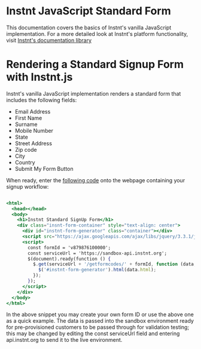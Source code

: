# Instnt JavaScript Standard Form
This documentation covers the basics of Instnt's vanilla JavaScript implementation. For a more detailed look at Instnt's platform functionality, visit [Instnt's documentation library](https://support.instnt.org/hc/en-us/articles/360055345112-Integration-Overview)

# Rendering a Standard Signup Form with Instnt.js
Instnt's vanilla JavaScript implementation renders a standard form that includes the following fields:
* Email Address
* First Name
* Surname
* Mobile Number
* State
* Street Address
* Zip code
* City
* Country
* Submit My Form Button

When ready, enter the [following code](https://github.com/instnt-inc/instnt-js/blob/60967324d1a67b38cd3a1fca032d4431b2ec0238/examples/standard-form/index.html#L1) onto the webpage containing your signup workflow:

```jsx
  
<html>
  <head></head>
  <body>
    <h1>Instnt Standard SignUp Form</h1>
    <div class="insnt-form-container" style="text-align: center">
      <div id="instnt-form-generator" class="container"></div>
      <script src="https://ajax.googleapis.com/ajax/libs/jquery/3.3.1/jquery.min.js"></script>
      <script>
        const formId = 'v879876100000';
        const serviceUrl = 'https://sandbox-api.instnt.org';
        $(document).ready(function () {
          $.get(serviceUrl + '/getformcodes/' + formId, function (data, status) {
            $('#instnt-form-generator').html(data.html);
          });
        });
      </script>
    </div>
  </body>
</html>
```
In the above snippet you may create your own form ID or use the above one as a quick example. The data is passed into the sandbox environment ready for pre-provisioned customers to be passed through for validation testing; this may be changed by editing the const serviceUrl field and entering api.instnt.org to send it to the live environment. 
